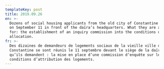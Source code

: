 ```yaml
---
templateKey: post
title: 2019.09.26
en: >-
  Dozens of social housing applicants from the old city of Constantine gathered
  on September 11 in front of the daïra’s headquarters. What they are asking
  for: the establishment of an inquiry commission into the conditions of housing
  allocation.
fr: >-
  Des dizaines de demandeurs de logements sociaux de la vieille ville de
  Constantine se sont réunis le 11 septembre devant le siège de la daïra. Ce
  qu’ils demandent : la mise en place d’une commission d’enquête sur les
  conditions d’attribution des logements.
---
```


